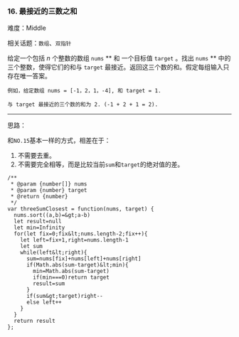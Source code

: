 ### 16. 最接近的三数之和

难度：Middle

相关话题：`数组`、`双指针`

给定一个包括 *n*  个整数的数组 `nums`  ** 和 一个目标值 `target` 。找出 `nums`  ** 中的三个整数，使得它们的和与 `target` 最接近。返回这三个数的和。假定每组输入只存在唯一答案。





```
例如，给定数组 nums = [-1，2，1，-4], 和 target = 1.

与 target 最接近的三个数的和为 2. (-1 + 2 + 1 = 2).

```


-----

思路：

和`NO.15`基本一样的方式，相差在于：

1. 不需要去重。
2. 不需要完全相等，而是比较当前`sum`和`target`的绝对值的差。


```
/**
 * @param {number[]} nums
 * @param {number} target
 * @return {number}
 */
var threeSumClosest = function(nums, target) {
  nums.sort((a,b)=&gt;a-b)
  let result=null
  let min=Infinity
  for(let fix=0;fix&lt;nums.length-2;fix++){
    let left=fix+1,right=nums.length-1
    let sum
    while(left&lt;right){
      sum=nums[fix]+nums[left]+nums[right]
      if(Math.abs(sum-target)&lt;min){
        min=Math.abs(sum-target)
        if(min===0)return target
        result=sum
      }
      if(sum&gt;target)right--
      else left++
    }
  }
  return result
};



```
